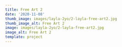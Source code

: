 ```yaml
--- 
title: Free Art 2
date: '2020-11-08'
thumb_image: images/layla-2yo/2-layla-free-art2.jpg
thumb_image_alt: Free Art 2
image: images/layla-2yo/2-layla-free-art2.jpg
image_alt: Free Art 2
template: project
---
```


